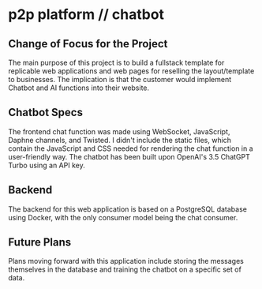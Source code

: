 # p2p platform // chatbot

## Change of Focus for the Project
The main purpose of this project is to build a fullstack template for replicable web applications and web pages for reselling the layout/template to businesses. The implication is that the customer would implement Chatbot and AI functions into their website.

## Chatbot Specs
The frontend chat function was made using WebSocket, JavaScript, Daphne channels, and Twisted. I didn't include the static files, which contain the JavaScript and CSS needed for rendering the chat function in a user-friendly way. The chatbot has been built upon OpenAI's 3.5 ChatGPT Turbo using an API key.

## Backend
The backend for this web application is based on a PostgreSQL database using Docker, with the only consumer model being the chat consumer.

## Future Plans
Plans moving forward with this application include storing the messages themselves in the database and training the chatbot on a specific set of data.
